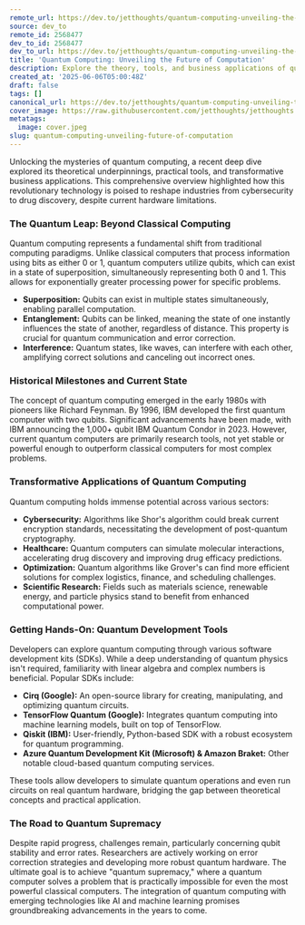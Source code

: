 ```yaml
---
remote_url: https://dev.to/jetthoughts/quantum-computing-unveiling-the-future-of-computation-37b2
source: dev_to
remote_id: 2568477
dev_to_id: 2568477
dev_to_url: https://dev.to/jetthoughts/quantum-computing-unveiling-the-future-of-computation-37b2
title: 'Quantum Computing: Unveiling the Future of Computation'
description: Explore the theory, tools, and business applications of quantum computing, from its fundamental principles to its potential to revolutionize industries like cybersecurity and drug discovery.
created_at: '2025-06-06T05:00:48Z'
draft: false
tags: []
canonical_url: https://dev.to/jetthoughts/quantum-computing-unveiling-the-future-of-computation-37b2
cover_image: https://raw.githubusercontent.com/jetthoughts/jetthoughts.github.io/master/content/blog/quantum-computing-unveiling-future-of-computation/cover.jpeg
metatags:
  image: cover.jpeg
slug: quantum-computing-unveiling-future-of-computation
---
```

Unlocking the mysteries of quantum computing, a recent deep dive explored its theoretical underpinnings, practical tools, and transformative business applications. This comprehensive overview highlighted how this revolutionary technology is poised to reshape industries from cybersecurity to drug discovery, despite current hardware limitations.

### The Quantum Leap: Beyond Classical Computing

Quantum computing represents a fundamental shift from traditional computing paradigms. Unlike classical computers that process information using bits as either 0 or 1, quantum computers utilize qubits, which can exist in a state of superposition, simultaneously representing both 0 and 1. This allows for exponentially greater processing power for specific problems.

*   **Superposition:** Qubits can exist in multiple states simultaneously, enabling parallel computation.
*   **Entanglement:** Qubits can be linked, meaning the state of one instantly influences the state of another, regardless of distance. This property is crucial for quantum communication and error correction.
*   **Interference:** Quantum states, like waves, can interfere with each other, amplifying correct solutions and canceling out incorrect ones.

### Historical Milestones and Current State

The concept of quantum computing emerged in the early 1980s with pioneers like Richard Feynman. By 1996, IBM developed the first quantum computer with two qubits. Significant advancements have been made, with IBM announcing the 1,000+ qubit IBM Quantum Condor in 2023. However, current quantum computers are primarily research tools, not yet stable or powerful enough to outperform classical computers for most complex problems.

### Transformative Applications of Quantum Computing

Quantum computing holds immense potential across various sectors:

*   **Cybersecurity:** Algorithms like Shor's algorithm could break current encryption standards, necessitating the development of post-quantum cryptography.
*   **Healthcare:** Quantum computers can simulate molecular interactions, accelerating drug discovery and improving drug efficacy predictions.
*   **Optimization:** Quantum algorithms like Grover's can find more efficient solutions for complex logistics, finance, and scheduling challenges.
*   **Scientific Research:** Fields such as materials science, renewable energy, and particle physics stand to benefit from enhanced computational power.

### Getting Hands-On: Quantum Development Tools

Developers can explore quantum computing through various software development kits (SDKs). While a deep understanding of quantum physics isn't required, familiarity with linear algebra and complex numbers is beneficial. Popular SDKs include:

*   **Cirq (Google):** An open-source library for creating, manipulating, and optimizing quantum circuits.
*   **TensorFlow Quantum (Google):** Integrates quantum computing into machine learning models, built on top of TensorFlow.
*   **Qiskit (IBM):** User-friendly, Python-based SDK with a robust ecosystem for quantum programming.
*   **Azure Quantum Development Kit (Microsoft) & Amazon Braket:** Other notable cloud-based quantum computing services.

These tools allow developers to simulate quantum operations and even run circuits on real quantum hardware, bridging the gap between theoretical concepts and practical application.

### The Road to Quantum Supremacy

Despite rapid progress, challenges remain, particularly concerning qubit stability and error rates. Researchers are actively working on error correction strategies and developing more robust quantum hardware. The ultimate goal is to achieve "quantum supremacy," where a quantum computer solves a problem that is practically impossible for even the most powerful classical computers. The integration of quantum computing with emerging technologies like AI and machine learning promises groundbreaking advancements in the years to come.